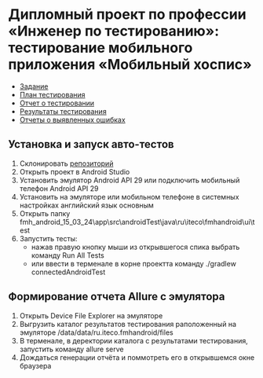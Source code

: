 
# Дипломный проект по профессии «Инженер по тестированию»: тестирование мобильного приложения «Мобильный хоспис»

- [Задание](https://github.com/netology-code/qamid-diplom)
- [План тестирования]()
- [Отчет о тестировании]()
- [Результаты тестирования]()
- [Отчеты о выявленных ошибках]()



## Установка и запуск авто-тестов
1. Склонировать [репозиторий]()
2. Открыть проект в Android Studio
3. Установить эмулятор Android API 29 или подключить мобильный телефон Android API 29
4. Установить на эмуляторе или мобильном телефоне в системных настройках английский язык основным
5. Открыть папку fmh_android_15_03_24\app\src\androidTest\java\ru\iteco\fmhandroid\ui\test
6. Запустить тесты:
   - нажав правую кнопку мыши из открывшегося спика выбрать команду Run All Tests
   - или ввести в терменале в корне проектта команду ./gradlew connectedAndroidTest

## Формирование отчета Allure с эмулятора
1. Открыть Device File Explorer на эмуляторе
2. Выгрузить каталог результатов тестирования раположенный на эмуляторе /data/data/ru.iteco.fmhandroid/files
3. В терменале, в деректории каталога с результатами тестирования, запустить команду allure serve
4. Дождаться генерации отчёта и поммотреть его в открывшемся окне браузера

